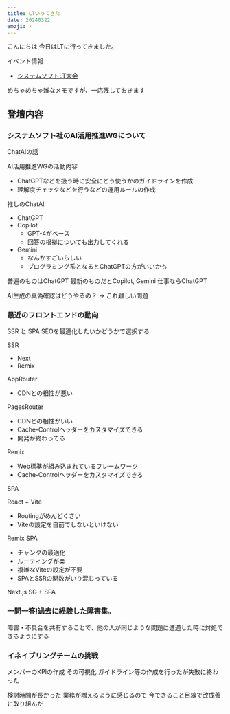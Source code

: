 ```yaml
---
title: LTいってきた
date: 20240322
emoji: ⚡️
---
```


こんにちは
今日はLTに行ってきました。

イベント情報
- [システムソフトLT大会](https://www.systemsoft.co.jp/lightningtalks)

めちゃめちゃ雑なメモですが、一応残しておきます

## 登壇内容

### システムソフト社のAI活用推進WGについて

ChatAIの話

AI活用推進WGの活動内容

- ChatGPTなどを扱う時に安全にどう使うかのガイドラインを作成
- 理解度チェックなどを行うなどの運用ルールの作成

推しのChatAI

- ChatGPT
- Copilot
  - GPT-4がベース
  - 回答の根拠についても出力してくれる
- Gemini
  - なんかすごいらしい
  - プログラミング系となるとChatGPTの方がいいかも

普遍のものはChatGPT
最新のものだとCopilot, Gemini
仕事ならChatGPT

AI生成の真偽確認はどうやるの？
→ これ難しい問題

### 最近のフロントエンドの動向


SSR と SPA
SEOを最適化したいかどうかで選択する

SSR

- Next
- Remix

AppRouter

- CDNとの相性が悪い

PagesRouter

- CDNとの相性がいい
- Cache-Controlヘッダーをカスタマイズできる
- 開発が終わってる

Remix

- Web標準が組み込まれているフレームワーク
- Cache-Controlヘッダーをカスタマイズできる

SPA

React + Vite

- Routingがめんどくさい
- Viteの設定を自前でしないといけない

Remix SPA

- チャンクの最適化
- ルーティングが楽
- 複雑なViteの設定が不要
- SPAとSSRの関数がいり混じっている

Next.js SG + SPA

### 一問一答!過去に経験した障害集。

障害・不具合を共有することで、他の人が同じような問題に遭遇した時に対処できるようにする


### イネイブリングチームの挑戦

メンバーのKPIの作成
その可視化
ガイドライン等の作成を行ったが失敗に終わった

検討時間が長かった
業務が増えるように感じるので
今できること目線で改成善に取り組んだ
